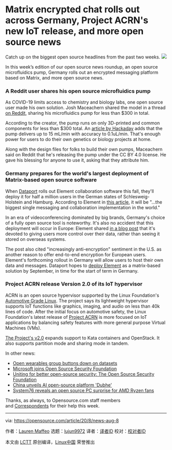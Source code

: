 [#]: collector: (lujun9972)
[#]: translator: ( )
[#]: reviewer: ( )
[#]: publisher: ( )
[#]: url: ( )
[#]: subject: (Matrix encrypted chat rolls out across Germany, Project ACRN's new IoT release, and more open source news)
[#]: via: (https://opensource.com/article/20/8/news-aug-8)
[#]: author: (Lauren Maffeo https://opensource.com/users/lmaffeo)

Matrix encrypted chat rolls out across Germany, Project ACRN's new IoT release, and more open source news
======
Catch up on the biggest open source headlines from the past two weeks.
![][1]

In this week’s edition of our open source news roundup, an open source microfluidics pump, Germany rolls out an encrypted messaging platform based on Matrix, and more open source news.

### A Reddit user shares his open source microfluidics pump

As COVID-19 limits access to chemistry and biology labs, one open source user made his own solution. Josh Maceachern shared the model in a thread [on Reddit][2], sharing his microfluidics pump for less than $300 in total. 

According to the creator, the pump runs on only 3D-printed and common components for less than $300 total. An [article by Hackaday][3] adds that the pump delivers up to 15 mL/min with accuracy to 0.1uL/min. That's enough power for users to do their own genetics or biology projects at home.

Along with the design files for folks to build their own pumps, Maceachern said on Reddit that he's releasing the pump under the CC BY 4.0 license. He gave his blessing for anyone to use it, asking that they attribute him.

### Germany prepares for the world's largest deployment of Matrix-based open source software 

When [Dataport][4] rolls out Element collaboration software this fall, they'll deploy it for half a million users in the German states of Schlesweig-Holstein and Hamburg. According to Element in [this article][5], it will be "...the biggest single messaging and collaboration implementation in the world."

In an era of videoconferencing dominated by big brands, Germany's choice of a fully open source tool is noteworthy. It's also no accident that this deployment will occur in Europe: Element shared [in a blog post][6] that it's devoted to giving users more control over their data, rather than seeing it stored on overseas systems.

The post also cited "increasingly anti-encryption" sentiment in the U.S. as another reason to offer end-to-end encryption for European users. Element's forthcoming rollout in Germany will allow users to host their own data and messages. Dataport hopes to [deploy Element][7] as a matrix-based solution by September, in time for the start of term in Germany.

### Project ACRN release Version 2.0 of its IoT hypervisor

ACRN is an open source hypervisor supported by the Linux Foundation's [Automotive Grade Linux][8]. The project says its lightweight hypervisor supports IoT functions like graphics, imaging, and audio on less than 40k lines of code. After the initial focus on automotive safety, the Linux Foundation's latest release of [Project ACRN][9] is more focused on IoT applications by balancing safety features with more general purpose Virtual Machines (VMs). 

[The Project's v2.0][10] expands support to Kata containers and OpenStack. It also supports partition mode and sharing mode in tandem.

In other news:

  * [Open wearables group buttons down on datasets][11]
  * [Microsoft joins Open Source Security Foundation][12]
  * [Uniting for better open-source security: The Open Source Security Foundation][13]
  * [China unveils AI open-source platform 'Dubhe'][14]
  * [System76 reveals an open source PC surprise for AMD Ryzen fans][15]



Thanks, as always, to Opensource.com staff members and [Correspondents][16] for their help this week.

--------------------------------------------------------------------------------

via: https://opensource.com/article/20/8/news-aug-8

作者：[Lauren Maffeo][a]
选题：[lujun9972][b]
译者：[译者ID](https://github.com/译者ID)
校对：[校对者ID](https://github.com/校对者ID)

本文由 [LCTT](https://github.com/LCTT/TranslateProject) 原创编译，[Linux中国](https://linux.cn/) 荣誉推出

[a]: https://opensource.com/users/lmaffeo
[b]: https://github.com/lujun9972
[1]: https://opensource.com/sites/default/files/styles/image-full-size/public/weekly_news_roundup_tv.png?itok=tibLvjBd
[2]: https://www.reddit.com/r/functionalprint/comments/hsevpl/opensource_multichannel_microfluidicsosmm_pump/
[3]: https://hackaday.com/2020/07/29/an-open-source-microfluidic-pump-for-your-science-needs/
[4]: https://www.dataport.de/who-we-are/
[5]: https://www.zdnet.com/article/open-source-is-behind-this-massive-messaging-and-collaboration-project-for-500000-people/
[6]: https://element.io/blog/element-brings-matrix-to-europe/
[7]: https://www.dataport.de/was-wir-bewegen/portfolio/projekt-phoenix/
[8]: https://www.automotivelinux.org/
[9]: https://github.com/projectacrn
[10]: https://projectacrn.github.io/2.0/
[11]: https://www.computerweekly.com/blog/Open-Source-Insider/Open-wearables-group-buttons-down-on-datasets
[12]: https://www.microsoft.com/security/blog/2020/08/03/microsoft-open-source-security-foundation-founding-member-securing-open-source-software/
[13]: https://www.zdnet.com/article/uniting-for-better-open-source-security-the-open-source-security-foundation/#ftag=RSSbaffb68
[14]: https://news.cgtn.com/news/2020-08-03/China-unveils-AI-open-source-platform-Dubhe--SE3UpfEX5e/index.html
[15]: https://www.forbes.com/sites/jasonevangelho/2020/07/26/system76-reveals-an-open-source-surprise-for-amd-ryzen-fans/#4566bf106e4e
[16]: https://opensource.com/correspondent-program
